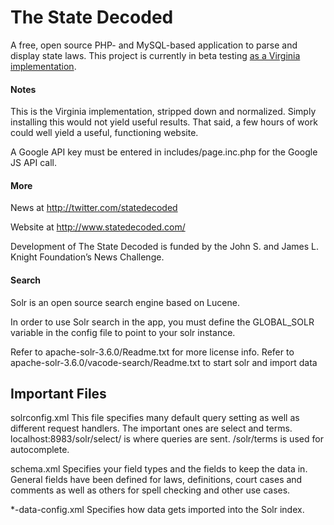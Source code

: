 The State Decoded
=================

A free, open source PHP- and MySQL-based application to parse and display state laws. This project is currently in beta testing [as a Virginia implementation](http://vacode.org/).

#### Notes
This is the Virginia implementation, stripped down and normalized. Simply installing this would not yield useful results. That said, a few hours of work could well yield a useful, functioning website.

A Google API key must be entered in includes/page.inc.php for the Google JS API call.

#### More
News at http://twitter.com/statedecoded

Website at http://www.statedecoded.com/

Development of The State Decoded is funded by the John S. and James L. Knight Foundation’s News Challenge.

#### Search
Solr is an open source search engine based on Lucene.

In order to use Solr search in the app, you must define the GLOBAL_SOLR variable in the config file to point to your solr instance. 

Refer to apache-solr-3.6.0/Readme.txt for more license info.
Refer to  apache-solr-3.6.0/vacode-search/Readme.txt to start solr and import data

Important Files
-------------------------
  solrconfig.xml
  This file specifies many default query setting as well as different 
  request handlers. The important ones are select and terms. 
  localhost:8983/solr/select/ is where queries are sent. /solr/terms
  is used for autocomplete.

  schema.xml
  Specifies your field types and the fields to keep the data in.
  General fields have been defined for laws, definitions, court
  cases and comments as well as others for spell checking and other
  use cases.

  *-data-config.xml
  Specifies how data gets imported into the Solr index.